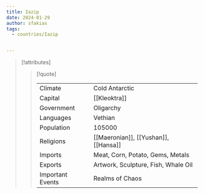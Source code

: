 ```yaml
---
title: Iazip
date: 2024-01-29
author: sfakias
tags:
  - countries/Iazip


---
```

> [!attributes]
> 
> > [!quote]
> >
> > | | |
> > | --- | --- |
> > | Climate | Cold Antarctic |
> > | Capital | [[Kleoktra]] |
> > | Government | Oligarchy |
> > | Languages | Vethian |
> > | Population | 105000 |
> > | Religions | [[Maeronian]], [[Yushan]], [[Hansa]] |
> > | Imports | Meat, Corn, Potato, Gems, Metals |
> > | Exports | Artwork, Sculpture, Fish, Whale Oil |
> > | Important Events | Realms of Chaos |
